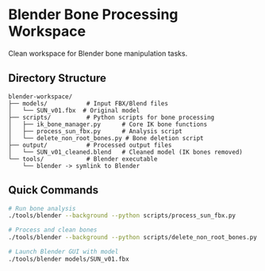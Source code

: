 # Blender Bone Processing Workspace

Clean workspace for Blender bone manipulation tasks.

## Directory Structure

```
blender-workspace/
├── models/           # Input FBX/Blend files
│   └── SUN_v01.fbx  # Original model
├── scripts/          # Python scripts for bone processing
│   ├── ik_bone_manager.py      # Core IK bone functions
│   ├── process_sun_fbx.py      # Analysis script
│   └── delete_non_root_bones.py # Bone deletion script
├── output/           # Processed output files
│   └── SUN_v01_cleaned.blend   # Cleaned model (IK bones removed)
└── tools/            # Blender executable
    └── blender -> symlink to Blender
```

## Quick Commands

```bash
# Run bone analysis
./tools/blender --background --python scripts/process_sun_fbx.py

# Process and clean bones
./tools/blender --background --python scripts/delete_non_root_bones.py

# Launch Blender GUI with model
./tools/blender models/SUN_v01.fbx
```